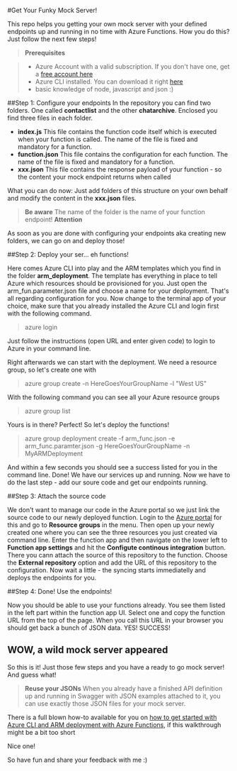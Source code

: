 #Get Your Funky Mock Server!

This repo helps you getting your own mock server with your defined endpoints up and running in no time with Azure Functions. How you do this? Just follow the next few steps!

> **Prerequisites**

> - Azure Account with a valid subscription. If you don't have one, get a [free account here](https://azure.microsoft.com)
> - Azure CLI installed. You can download it right [here](https://azure.microsoft.com/en-us/documentation/articles/xplat-cli-install)
> - basic knowledge of node, javascript and json :)

##Step 1: Configure your endpoints
In the repository you can find two folders. One called **contactlist** and the other **chatarchive**. Enclosed you find three files in each folder.

- **index.js**
This file contains the function code itself which is executed when your function is called. The name of the file is fixed and mandatory for a function.
- **function.json**
This file contains the configuration for each function. The name of the file is fixed and mandatory for a function.
- **xxx.json**
This file contains the response payload of your function - so the content your mock endpoint returns when called

What you can do now: Just add folders of this structure on your own behalf and modify the content in the **xxx.json** files.

> **Be aware**
> The name of the folder is the name of your function endpoint!
> **Attention**

As soon as you are done with configuring your endpoints aka creating new folders, we can go on and deploy those!

##Step 2: Deploy your ser... eh functions!

Here comes Azure CLI into play and the ARM templates which you find in the folder **arm_deployment**. The template has everything in place to tell Azure which resources should be provisioned for you. 
Just open the arm_fun.parameter.json file and choose a name for your deployment. That's all regarding configuration for you.
Now change to the terminal app of your choice, make sure that you already installed the Azure CLI and login first with the following command.

> azure login

Just follow the instructions (open URL and enter given code) to login to Azure in your command line.

Right afterwards we can start with the deployment. We need a resource group, so let's create one with

> azure group create -n HereGoesYourGroupName -l "West US"

With the following command you can see all your Azure resource groups

> azure group list

Yours is in there? Perfect! So let's deploy the functions!

> azure group deployment create -f arm_func.json -e arm_func.paramter.json -g HereGoesYourGroupName -n MyARMDeployment

And within a few seconds you should see a success listed for you in the command line. Done! We have our services up and running. Now we have to do the last step - add our soure code and get our endpoints running.

##Step 3: Attach the source code

We don't want to manage our code in the Azure portal so we just link the source code to our newly deployed function.
Login to the [Azure portal](https://portal.azure.com) for this and go to **Resource groups** in the menu. Then open up your newly created one where you can see the three resources you just created via command line.
Enter the function app and then navigate on the lower left to **Function app settings** and hit the **Configute continous integration** button. There you cann attach the source of this repository to the function. 
Choose the **External repository** option and add the URL of this repository to the configuration.
Now wait a little - the syncing starts immediatelly and deploys the endpoints for you.

##Step 4: Done! Use the endpoints!

Now you should be able to use your functions already. You see them listed in the left part within the function app UI. Select one and copy the function URL from the top of the page. When you call this URL in your browser you should get back a bunch of JSON data. 
YES! SUCCESS! 

## WOW, a wild mock server appeared

So this is it! Just those few steps and you have a ready to go mock server! And guess what!
> **Reuse your JSONs**
> When you already have a finished API definition up and running in Swagger with JSON examples attached to it, you can use exactly those JSON files for your mock server.

There is a full blown how-to available for you on [how to get started with Azure CLI and ARM deployment with Azure Functions](https://medium.com/@codeprincess/your-daily-business-quote-567ab8ca7d06#.cnw68kjl4), if this walkthrough might be a bit too short


Nice one! 

So have fun and share your feedback with me :)
